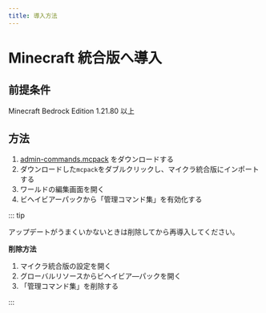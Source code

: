 ```yaml
---
title: 導入方法
---
```


# Minecraft 統合版へ導入

## 前提条件

Minecraft Bedrock Edition 1.21.80 以上

## 方法

1. [admin-commands.mcpack]({{DOWNLOAD_URL}}) をダウンロードする
1. ダウンロードした`mcpack`をダブルクリックし、マイクラ統合版にインポートする
1. ワールドの編集画面を開く
1. ビヘイビアーパックから「管理コマンド集」を有効化する

::: tip

アップデートがうまくいかないときは削除してから再導入してください。

**削除方法**

1. マイクラ統合版の設定を開く
1. グローバルリソースからビヘイビア―パックを開く
1. 「管理コマンド集」を削除する

:::
